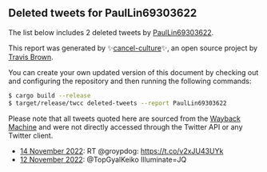 ## Deleted tweets for PaulLin69303622

The list below includes 2 deleted tweets by
[PaulLin69303622](https://twitter.com/PaulLin69303622).



This report was generated by ✨[cancel-culture](https://github.com/travisbrown/cancel-culture)✨,
an open source project by [Travis Brown](https://twitter.com/travisbrown).

You can create your own updated version of this document by checking out and configuring the
repository and then running the following commands:

```bash
$ cargo build --release
$ target/release/twcc deleted-tweets --report PaulLin69303622
```

Please note that all tweets quoted here are sourced from the
[Wayback Machine](https://web.archive.org) and were not directly accessed through the Twitter API or
any Twitter client.

* [14 November 2022](https://web.archive.org/web/20221114000344/https://twitter.com/PaulLin69303622/status/1591944937486032900): RT @groypdog: https://t.co/v2xJU43UYk <!--1591944937486032900-->
* [12 November 2022](https://web.archive.org/web/20221112124019/https://twitter.com/PaulLin69303622/status/1591410562197590016): @TopGyalKeiko Illuminate=JQ <!--1591410562197590016-->
